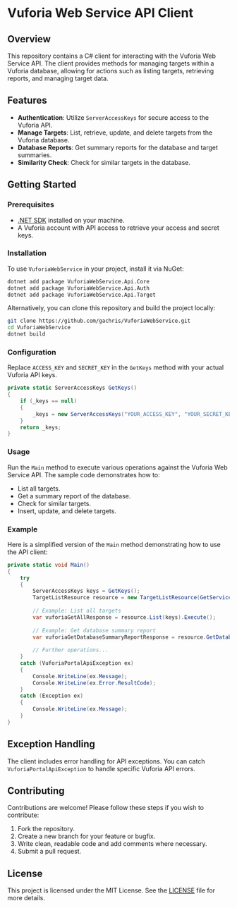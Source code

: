# Vuforia Web Service API Client

## Overview
This repository contains a C# client for interacting with the Vuforia Web Service API. The client provides methods for managing targets within a Vuforia database, allowing for actions such as listing targets, retrieving reports, and managing target data.

## Features
- **Authentication**: Utilize `ServerAccessKeys` for secure access to the Vuforia API.
- **Manage Targets**: List, retrieve, update, and delete targets from the Vuforia database.
- **Database Reports**: Get summary reports for the database and target summaries.
- **Similarity Check**: Check for similar targets in the database.

## Getting Started

### Prerequisites
- [.NET SDK](https://dotnet.microsoft.com/download) installed on your machine.
- A Vuforia account with API access to retrieve your access and secret keys.

### Installation

To use `VuforiaWebService` in your project, install it via NuGet:

```bash
dotnet add package VuforiaWebService.Api.Core
dotnet add package VuforiaWebService.Api.Auth
dotnet add package VuforiaWebService.Api.Target
```

Alternatively, you can clone this repository and build the project locally:

```bash
git clone https://github.com/gachris/VuforiaWebService.git
cd VuforiaWebService
dotnet build
```

### Configuration
Replace `ACCESS_KEY` and `SECRET_KEY` in the `GetKeys` method with your actual Vuforia API keys.

```csharp
private static ServerAccessKeys GetKeys()
{
    if (_keys == null)
    {
        _keys = new ServerAccessKeys("YOUR_ACCESS_KEY", "YOUR_SECRET_KEY");
    }
    return _keys;
}
```

### Usage
Run the `Main` method to execute various operations against the Vuforia Web Service API. The sample code demonstrates how to:
- List all targets.
- Get a summary report of the database.
- Check for similar targets.
- Insert, update, and delete targets.

### Example
Here is a simplified version of the `Main` method demonstrating how to use the API client:

```csharp
private static void Main()
{
    try
    {
        ServerAccessKeys keys = GetKeys();
        TargetListResource resource = new TargetListResource(GetService());
        
        // Example: List all targets
        var vuforiaGetAllResponse = resource.List(keys).Execute();
        
        // Example: Get database summary report
        var vuforiaGetDatabaseSummaryReportResponse = resource.GetDatabaseSummaryReport(keys).Execute();
        
        // Further operations...
    }
    catch (VuforiaPortalApiException ex)
    {
        Console.WriteLine(ex.Message);
        Console.WriteLine(ex.Error.ResultCode);
    }
    catch (Exception ex)
    {
        Console.WriteLine(ex.Message);
    }
}
```

## Exception Handling
The client includes error handling for API exceptions. You can catch `VuforiaPortalApiException` to handle specific Vuforia API errors.

## Contributing

Contributions are welcome! Please follow these steps if you wish to contribute:

1. Fork the repository.
2. Create a new branch for your feature or bugfix.
3. Write clean, readable code and add comments where necessary.
4. Submit a pull request.

## License

This project is licensed under the MIT License. See the [LICENSE](LICENSE.txt) file for more details.